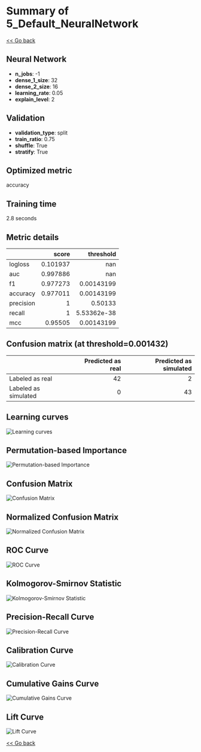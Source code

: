 # Summary of 5_Default_NeuralNetwork

[<< Go back](../README.md)


## Neural Network
- **n_jobs**: -1
- **dense_1_size**: 32
- **dense_2_size**: 16
- **learning_rate**: 0.05
- **explain_level**: 2

## Validation
 - **validation_type**: split
 - **train_ratio**: 0.75
 - **shuffle**: True
 - **stratify**: True

## Optimized metric
accuracy

## Training time

2.8 seconds

## Metric details
|           |    score |     threshold |
|:----------|---------:|--------------:|
| logloss   | 0.101937 | nan           |
| auc       | 0.997886 | nan           |
| f1        | 0.977273 |   0.00143199  |
| accuracy  | 0.977011 |   0.00143199  |
| precision | 1        |   0.50133     |
| recall    | 1        |   5.53362e-38 |
| mcc       | 0.95505  |   0.00143199  |


## Confusion matrix (at threshold=0.001432)
|                      |   Predicted as real |   Predicted as simulated |
|:---------------------|--------------------:|-------------------------:|
| Labeled as real      |                  42 |                        2 |
| Labeled as simulated |                   0 |                       43 |

## Learning curves
![Learning curves](learning_curves.png)

## Permutation-based Importance
![Permutation-based Importance](permutation_importance.png)
## Confusion Matrix

![Confusion Matrix](confusion_matrix.png)


## Normalized Confusion Matrix

![Normalized Confusion Matrix](confusion_matrix_normalized.png)


## ROC Curve

![ROC Curve](roc_curve.png)


## Kolmogorov-Smirnov Statistic

![Kolmogorov-Smirnov Statistic](ks_statistic.png)


## Precision-Recall Curve

![Precision-Recall Curve](precision_recall_curve.png)


## Calibration Curve

![Calibration Curve](calibration_curve_curve.png)


## Cumulative Gains Curve

![Cumulative Gains Curve](cumulative_gains_curve.png)


## Lift Curve

![Lift Curve](lift_curve.png)



[<< Go back](../README.md)
